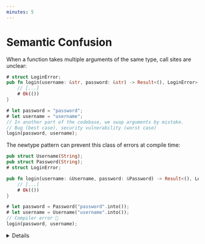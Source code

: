 ```yaml
---
minutes: 5
---
```


# Semantic Confusion

When a function takes multiple arguments of the same type, call sites are unclear:

```rust
# struct LoginError;
pub fn login(username: &str, password: &str) -> Result<(), LoginError> {
    // [...]
    # Ok(())
}

# let password = "password";
# let username = "username";
// In another part of the codebase, we swap arguments by mistake.
// Bug (best case), security vulnerability (worst case)
login(password, username);
```

The newtype pattern can prevent this class of errors at compile time:

```rust
pub struct Username(String);
pub struct Password(String);
# struct LoginError;

pub fn login(username: &Username, password: &Password) -> Result<(), LoginError> {
    // [...]
    # Ok(())
}

# let password = Password("password".into());
# let username = Username("username".into());
// Compiler error 🎉
login(password, username);
```

<details>

- Run both examples to show students the successful compilation for the original
  example, and the compiler error returned by the modified example.

- Stress the _semantic_ angle. The newtype pattern should be leveraged to use
  distinct types for distinct concepts, thus ruling out this class of errors
  entirely.

- Nonetheless, note that there are legitimate scenarios where a function may
  take multiple arguments of the same type. In those scenarios, if correctness
  is of paramount importance, consider using a struct with named fields as input:
  ```rust
  pub struct LoginArguments {
      pub username: &str,
      pub password: &str,
  }
  # fn login(i: LoginArguments) {}
  # let password = "password";
  # let username = "username";

  // No need to check the definition of the `login` function to spot the issue.
  login(LoginArguments {
      username: password,
      password: username,
  })
  ```
  Users are forced, at the callsite, to assign values to each field, thus
  increasing the likelihood of spotting bugs.

</details>
